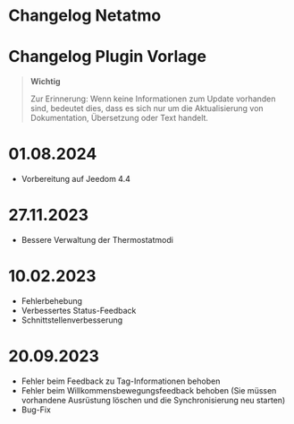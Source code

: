 # Changelog Netatmo

# Changelog Plugin Vorlage

>**Wichtig**
>
>Zur Erinnerung: Wenn keine Informationen zum Update vorhanden sind, bedeutet dies, dass es sich nur um die Aktualisierung von Dokumentation, Übersetzung oder Text handelt.

# 01.08.2024

- Vorbereitung auf Jeedom 4.4

# 27.11.2023

- Bessere Verwaltung der Thermostatmodi

# 10.02.2023

- Fehlerbehebung
- Verbessertes Status-Feedback
- Schnittstellenverbesserung

# 20.09.2023

- Fehler beim Feedback zu Tag-Informationen behoben
- Fehler beim Willkommensbewegungsfeedback behoben (Sie müssen vorhandene Ausrüstung löschen und die Synchronisierung neu starten)
- Bug-Fix
